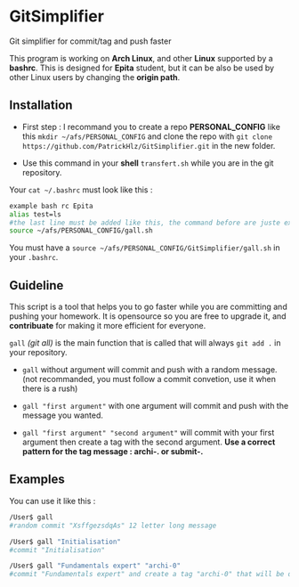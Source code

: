 # GitSimplifier

Git simplifier for commit/tag and push faster

This program is working on **Arch Linux**, and other **Linux** supported by a **bashrc**.
This is designed for **Epita** student, but it can be also be used by other Linux users by changing the **origin path**.

## Installation

+ First step : I recommand you to create a repo **PERSONAL_CONFIG** like this `mkdir ~/afs/PERSONAL_CONFIG` and clone the repo with `git clone https://github.com/PatrickHlz/GitSimplifier.git` in the new folder. 

+ Use this command in your **shell** `transfert.sh` while you are in the git repository.

Your `cat ~/.bashrc` must look like this :
```sh
example bash rc Epita
alias test=ls
#the last line must be added like this, the command before are juste example how a bashrc can look like, it doesn't matter
source ~/afs/PERSONAL_CONFIG/gall.sh
``` 
You must have a `source ~/afs/PERSONAL_CONFIG/GitSimplifier/gall.sh` in your `.bashrc`.

## Guideline

This script is a tool that helps you to go faster while you are committing and pushing your homework. It is opensource so you are free to upgrade it, and **contribuate** for making it more efficient for everyone.

`gall` *(git all)* is the main function that is called that will always `git add .` in your repository.

+ `gall` without argument will commit and push with a random message. (not recommanded, you must follow a commit convetion, use it when there is a rush)

+ `gall "first argument"` with one argument will commit and push with the message you wanted. 

+ `gall "first argument" "second argument"` will commit with your first argument then create a tag with the second argument. **Use a correct pattern for the tag message : archi-. or submit-.**

## Examples

You can use it like this :

```sh
/User$ gall
#random commit "XsffgezsdqAs" 12 letter long message

/User$ gall "Initialisation"
#commit "Initialisation" 

/User$ gall "Fundamentals expert" "archi-0"
#commit "Fundamentals expert" and create a tag "archi-0" that will be directly pushed on the intranet
```
